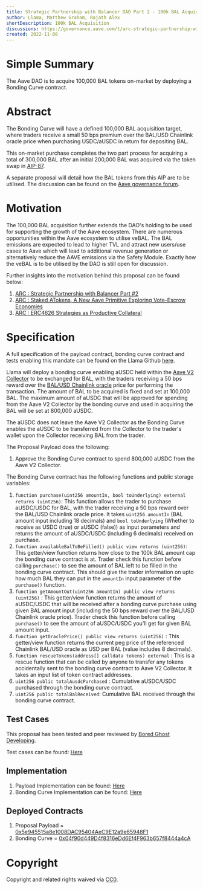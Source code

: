```yaml
---
title: Strategic Partnership with Balancer DAO Part 2 - 100k BAL Acquisition
author: Llama, Matthew Graham, Rajath Alex
shortDescription: 100k BAL Acquisition
discussions: https://governance.aave.com/t/arc-strategic-partnership-with-balancer-part-2/7813
created: 2022-11-08
---
```


# Simple Summary

The Aave DAO is to acquire 100,000 BAL tokens on-market by deploying a Bonding Curve contract.

# Abstract

The Bonding Curve will have a defined 100,000 BAL acquisition target, where traders receive a small 50 bps premium over the BAL/USD Chainlink oracle price when purchasing USDC/aUSDC in return for depositing BAL. 

This on-market purchase completes the two part process for acquiring a total of 300,000 BAL after an initial 200,000 BAL was acquired via the token swap in [AIP-87](https://app.aave.com/governance/proposal/87/). 

A separate proposal will detail how the BAL tokens from this AIP are to be utilised. The discussion can be found on the [Aave governance forum](https://governance.aave.com/t/arc-deploy-bal-to-vebal/9747).


# Motivation

The 100,000 BAL acquisition further extends the DAO's holding to be used for supporting the growth of the Aave ecosystem. There are numerous opportunities within the Aave ecosystem to utilise veBAL. The BAL emissions are expected to lead to higher TVL and attract new users/use cases to Aave which will lead to additional revenue generation or alternatively reduce the AAVE emissions via the Safety Module. Exactly how the veBAL is to be utilised by the DAO is still open for discussion. 

Further insights into the motivation behind this proposal can be found below:
1. [ARC : Strategic Partnership with Balancer Part #2](https://governance.aave.com/t/arc-strategic-partnership-with-balancer-part-2/7813)
2. [ARC : Staked ATokens, A New Aave Primitive Exploring Vote-Escrow Economies](https://governance.aave.com/t/arc-staked-atokens-a-new-aave-primitive-exploring-vote-escrow-economies/10406)
3. [ARC : ERC4626 Strategies as Productive Collateral](https://governance.aave.com/t/arc-erc4626-strategies-as-productive-collateral/10337)

# Specification

A full specification of the payload contract, bonding curve contract and tests enabling this mandate can be found on the Llama Github [here](https://github.com/llama-community/aave-bal-bonding-curve).

Llama will deploy a bonding curve enabling aUSDC held within the [Aave V2 Collector](https://etherscan.io/address/0x464C71f6c2F760DdA6093dCB91C24c39e5d6e18c) to be exchanged for BAL, with the traders receiving a 50 bps reward over the [BAL/USD Chainlink oracle](https://etherscan.io/address/0xdF2917806E30300537aEB49A7663062F4d1F2b5F) price for performing the transaction. The amount of BAL to be acquired is fixed and set at 100,000 BAL. The maximum amount of aUSDC that will be approved for spending from the Aave V2 Collector by the bonding curve and used in acquiring the BAL will be set at 800,000 aUSDC.

The aUSDC does not leave the Aave V2 Collector as the Bonding Curve enables the aUSDC to be transferred from the Collector to the trader's wallet upon the Collector receiving BAL from the trader.

The Proposal Payload does the following:
1. Approve the Bonding Curve contract to spend 800,000 aUSDC from the Aave V2 Collector.

The Bonding Curve contract has the following functions and public storage variables:
1. `function purchase(uint256 amountIn, bool toUnderlying) external returns (uint256)`: This function allows the trader to purchase aUSDC/USDC for BAL, with the trader receiving a 50 bps reward over the BAL/USD Chainlink oracle price. It takes `uint256 amountIn` (BAL amount input including 18 decimals) and `bool toUnderlying` (Whether to receive as USDC (true) or aUSDC (false)) as input parameters and returns the amount of aUSDC/USDC (including 6 decimals) received on purchase. 
2. `function availableBalToBeFilled() public view returns (uint256)`: This getter/view function returns how close to the 100k BAL amount cap the bonding curve contract is at. Trader check this function before calling `purchase()` to see the amount of BAL left to be filled in the bonding curve contract. This should give the trader information on upto how much BAL they can put in the `amountIn` input parameter of the `purchase()` function.
3. `function getAmountOut(uint256 amountIn) public view returns (uint256)` : This getter/view function returns the amount of aUSDC/USDC that will be received after a bonding curve purchase using given BAL amount input (including the 50 bps reward over the BAL/USD Chainlink oracle price). Trader check this function before calling `purchase()` to see the amount of aUSDC/USDC you'll get for given BAL amount input.
4. `function getOraclePrice() public view returns (uint256)` : This getter/view function returns the current peg price of the referenced Chainlink BAL/USD oracle as USD per BAL (value includes 8 decimals). 
5. `function rescueTokens(address[] calldata tokens) external` : This is a rescue function that can be called by anyone to transfer any tokens accidentally sent to the bonding curve contract to Aave V2 Collector. It takes an input list of token contract addresses. 
6. `uint256 public totalAusdcPurchased` : Cumulative aUSDC/USDC purchased through the bonding curve contract.
7. `uint256 public totalBalReceived`: Cumulative BAL received through the bonding curve contract.

## Test Cases

This proposal has been tested and peer reviewed by [Bored Ghost Developing](https://twitter.com/bgdlabs).

Test cases can be found: [Here](https://github.com/llama-community/aave-bal-bonding-curve/blob/main/src/test/OneWayBondingCurveE2E.t.sol)

## Implementation

1. Payload Implementation can be found: [Here](https://github.com/llama-community/aave-bal-bonding-curve/blob/main/src/ProposalPayload.sol)
2. Bonding Curve Implementation can be found: [Here](https://github.com/llama-community/aave-bal-bonding-curve/blob/main/src/OneWayBondingCurve.sol)

## Deployed Contracts

1. Proposal Payload = [0x5e945515a8e1008DAC95404AeC9E12a9e65948F1](https://etherscan.io/address/0x5e945515a8e1008dac95404aec9e12a9e65948f1)
2. Bonding Curve = [0x04f90d449D4f8316eDd6Ef4F963b657f8444a4cA](https://etherscan.io/address/0x04f90d449d4f8316edd6ef4f963b657f8444a4ca)

# Copyright

Copyright and related rights waived via [CC0](https://creativecommons.org/publicdomain/zero/1.0/).
